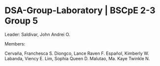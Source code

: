 # DSA-Group-Laboratory | BSCpE 2-3 Group 5

Leader: Saldivar, John Andrei O.

Members:
  
  Cervaña, Franchesca S. 
  Diongco, Lance Raven F.
  Español, Kimberly W.
  Labanda, Viency E. 
  Lim, Sophia Queen D.
  Malutao, Ma. Kaye Twinkle N.
